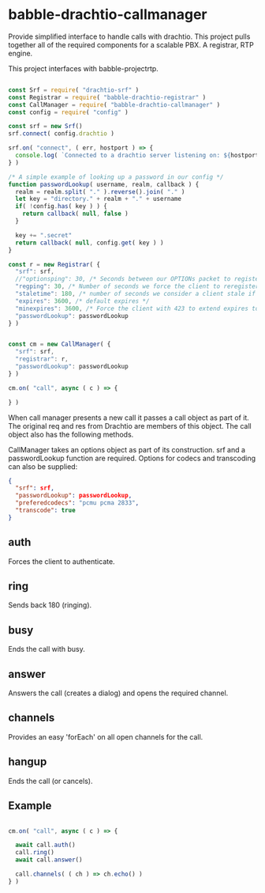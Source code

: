 # babble-drachtio-callmanager

Provide simplified interface to handle calls with drachtio. This project pulls together all of the required components for a scalable PBX. A registrar, RTP engine.

This project interfaces with babble-projectrtp.

```javascript

const Srf = require( "drachtio-srf" )
const Registrar = require( "babble-drachtio-registrar" )
const CallManager = require( "babble-drachtio-callmanager" )
const config = require( "config" )

const srf = new Srf()
srf.connect( config.drachtio )

srf.on( "connect", ( err, hostport ) => {
  console.log( `Connected to a drachtio server listening on: ${hostport}` )
} )

/* A simple example of looking up a password in our config */
function passwordLookup( username, realm, callback ) {
  realm = realm.split( "." ).reverse().join( "." )
  let key = "directory." + realm + "." + username
  if( !config.has( key ) ) {
    return callback( null, false )
  }

  key += ".secret"
  return callback( null, config.get( key ) )
}

const r = new Registrar( {
  "srf": srf,
  //"optionsping": 30, /* Seconds between our OPTIONs packet to registered client - controls the stale flag */
  "regping": 30, /* Number of seconds we force the client to reregister without requiring reauth - controls the stale flag */
  "staletime": 180, /* number of seconds we consider a client stale if we don't hear a response from an OPTIONS or REGISTER ping */
  "expires": 3600, /* default expires */
  "minexpires": 3600, /* Force the client with 423 to extend expires to this amount - conflicts with regping */
  "passwordLookup": passwordLookup
} )


const cm = new CallManager( {
  "srf": srf,
  "registrar": r,
  "passwordLookup": passwordLookup
} )

cm.on( "call", async ( c ) => {

} )
```

When call manager presents a new call it passes a call object as part of it. The original req and res from Drachtio are members of this object. The call object also has the following methods.

CallManager takes an options object as part of its construction. srf and a passwordLookup function are required. Options for codecs and transcoding can also be supplied:

```json
{
  "srf": srf,
  "passwordLookup": passwordLookup,
  "preferedcodecs": "pcmu pcma 2833",
  "transcode": true
}
```


## auth

Forces the client to authenticate.

## ring

Sends back 180 (ringing).

## busy

Ends the call with busy.

## answer

Answers the call (creates a dialog) and opens the required channel.

## channels

Provides an easy 'forEach' on all open channels for the call.

## hangup

Ends the call (or cancels).

## Example

```javascript

cm.on( "call", async ( c ) => {

  await call.auth()
  call.ring()
  await call.answer()

  call.channels( ( ch ) => ch.echo() )
} )


```
